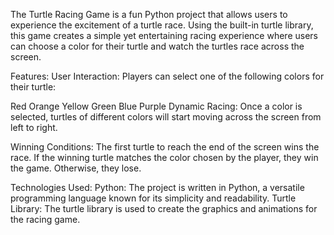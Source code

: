 The Turtle Racing Game is a fun Python project that allows users to experience the excitement of a turtle race. Using the built-in turtle library, this game creates a simple yet entertaining racing experience where users can choose a color for their turtle and watch the turtles race across the screen.

Features:
User Interaction: Players can select one of the following colors for their turtle:

Red
Orange
Yellow
Green
Blue
Purple
Dynamic Racing: Once a color is selected, turtles of different colors will start moving across the screen from left to right.

Winning Conditions: The first turtle to reach the end of the screen wins the race. If the winning turtle matches the color chosen by the player, they win the game. Otherwise, they lose.

Technologies Used:
Python: The project is written in Python, a versatile programming language known for its simplicity and readability.
Turtle Library: The turtle library is used to create the graphics and animations for the racing game.
